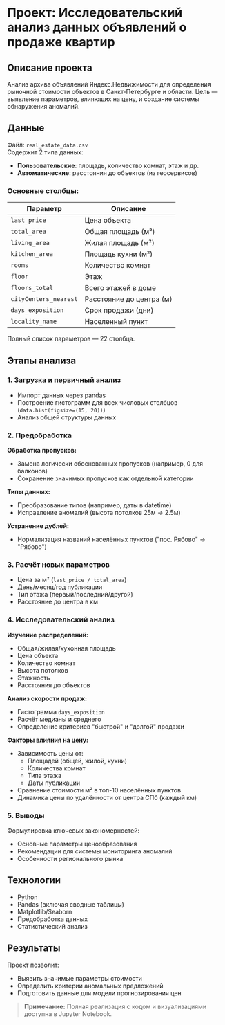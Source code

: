 # Проект: Исследовательский анализ данных объявлений о продаже квартир

## Описание проекта
Анализ архива объявлений Яндекс.Недвижимости для определения рыночной стоимости объектов в Санкт-Петербурге и области. Цель — выявление параметров, влияющих на цену, и создание системы обнаружения аномалий.

## Данные
Файл: `real_estate_data.csv`  
Содержит 2 типа данных:
- **Пользовательские**: площадь, количество комнат, этаж и др.
- **Автоматические**: расстояния до объектов (из геосервисов)

### Основные столбцы:
| Параметр | Описание |
|----------|----------|
| `last_price` | Цена объекта |
| `total_area` | Общая площадь (м²) |
| `living_area` | Жилая площадь (м²) |
| `kitchen_area` | Площадь кухни (м²) |
| `rooms` | Количество комнат |
| `floor` | Этаж |
| `floors_total` | Всего этажей в доме |
| `cityCenters_nearest` | Расстояние до центра (м) |
| `days_exposition` | Срок продажи (дни) |
| `locality_name` | Населенный пункт |

Полный список параметров — 22 столбца.

## Этапы анализа

### 1. Загрузка и первичный анализ
- Импорт данных через pandas
- Построение гистограмм для всех числовых столбцов (`data.hist(figsize=(15, 20))`)
- Анализ общей структуры данных

### 2. Предобработка
**Обработка пропусков:**
- Замена логически обоснованных пропусков (например, 0 для балконов)
- Сохранение значимых пропусков как отдельной категории

**Типы данных:**
- Преобразование типов (например, даты в datetime)
- Исправление аномалий (высота потолков 25м → 2.5м)

**Устранение дублей:**
- Нормализация названий населённых пунктов ("пос. Рябово" → "Рябово")

### 3. Расчёт новых параметров
- Цена за м² (`last_price / total_area`)
- День/месяц/год публикации
- Тип этажа (первый/последний/другой)
- Расстояние до центра в км

### 4. Исследовательский анализ
**Изучение распределений:**
- Общая/жилая/кухонная площадь
- Цена объекта
- Количество комнат
- Высота потолков
- Этажность
- Расстояния до объектов

**Анализ скорости продаж:**
- Гистограмма `days_exposition`
- Расчёт медианы и среднего
- Определение критериев "быстрой" и "долгой" продажи

**Факторы влияния на цену:**
- Зависимость цены от:
  - Площадей (общей, жилой, кухни)
  - Количества комнат
  - Типа этажа
  - Даты публикации
- Сравнение стоимости м² в топ-10 населённых пунктов
- Динамика цены по удалённости от центра СПб (каждый км)

### 5. Выводы
Формулировка ключевых закономерностей:
- Основные параметры ценообразования
- Рекомендации для системы мониторинга аномалий
- Особенности регионального рынка

## Технологии
- Python
- Pandas (включая сводные таблицы)
- Matplotlib/Seaborn
- Предобработка данных
- Статистический анализ

## Результаты
Проект позволит:
- Выявить значимые параметры стоимости
- Определить критерии аномальных предложений
- Подготовить данные для модели прогнозирования цен

> **Примечание:** Полная реализация с кодом и визуализациями доступна в Jupyter Notebook.
